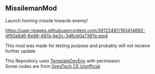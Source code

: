 ## MissilemanMod
Launch homing missile towards enemy!  

https://user-images.githubusercontent.com/39122497/193414692-df50a8d6-6e88-497a-be2c-3d8cb0a7397e.mp4

This mod was made for testing purpose and probably will not recieve further update  

This Repository uses [TemplateDevEnv](https://github.com/CleanroomMC/TemplateDevEnv/tree/master) with permission  
Some codes are from [GregTech CE Unofficial](https://github.com/GregTechCEu/GregTech)
